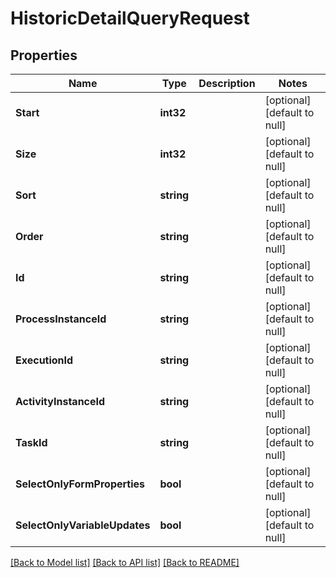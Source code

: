 # HistoricDetailQueryRequest

## Properties
Name | Type | Description | Notes
------------ | ------------- | ------------- | -------------
**Start** | **int32** |  | [optional] [default to null]
**Size** | **int32** |  | [optional] [default to null]
**Sort** | **string** |  | [optional] [default to null]
**Order** | **string** |  | [optional] [default to null]
**Id** | **string** |  | [optional] [default to null]
**ProcessInstanceId** | **string** |  | [optional] [default to null]
**ExecutionId** | **string** |  | [optional] [default to null]
**ActivityInstanceId** | **string** |  | [optional] [default to null]
**TaskId** | **string** |  | [optional] [default to null]
**SelectOnlyFormProperties** | **bool** |  | [optional] [default to null]
**SelectOnlyVariableUpdates** | **bool** |  | [optional] [default to null]

[[Back to Model list]](../README.md#documentation-for-models) [[Back to API list]](../README.md#documentation-for-api-endpoints) [[Back to README]](../README.md)

